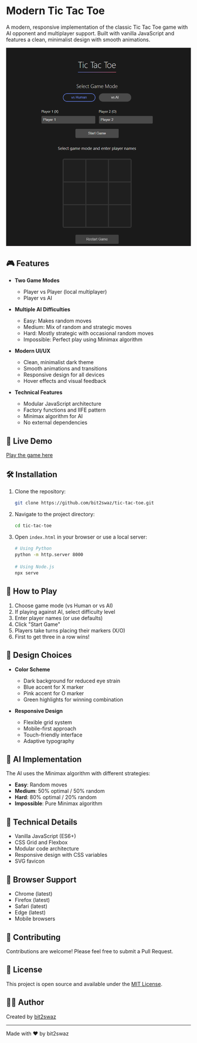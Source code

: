# Modern Tic Tac Toe

A modern, responsive implementation of the classic Tic Tac Toe game with AI opponent and multiplayer support. Built with vanilla JavaScript and features a clean, minimalist design with smooth animations.

![Game Preview](assets/preview.png)

## 🎮 Features

- **Two Game Modes**
  - Player vs Player (local multiplayer)
  - Player vs AI

- **Multiple AI Difficulties**
  - Easy: Makes random moves
  - Medium: Mix of random and strategic moves
  - Hard: Mostly strategic with occasional random moves
  - Impossible: Perfect play using Minimax algorithm

- **Modern UI/UX**
  - Clean, minimalist dark theme
  - Smooth animations and transitions
  - Responsive design for all devices
  - Hover effects and visual feedback

- **Technical Features**
  - Modular JavaScript architecture
  - Factory functions and IIFE pattern
  - Minimax algorithm for AI
  - No external dependencies

## 🚀 Live Demo

[Play the game here](https://bit2swaz.github.io/tic-tac-toe)

## 🛠️ Installation

1. Clone the repository:
   ```bash
   git clone https://github.com/bit2swaz/tic-tac-toe.git
   ```

2. Navigate to the project directory:
   ```bash
   cd tic-tac-toe
   ```

3. Open `index.html` in your browser or use a local server:
   ```bash
   # Using Python
   python -m http.server 8000
   
   # Using Node.js
   npx serve
   ```

## 🎯 How to Play

1. Choose game mode (vs Human or vs AI)
2. If playing against AI, select difficulty level
3. Enter player names (or use defaults)
4. Click "Start Game"
5. Players take turns placing their markers (X/O)
6. First to get three in a row wins!

## 🎨 Design Choices

- **Color Scheme**
  - Dark background for reduced eye strain
  - Blue accent for X marker
  - Pink accent for O marker
  - Green highlights for winning combination

- **Responsive Design**
  - Flexible grid system
  - Mobile-first approach
  - Touch-friendly interface
  - Adaptive typography

## 🧠 AI Implementation

The AI uses the Minimax algorithm with different strategies:
- **Easy**: Random moves
- **Medium**: 50% optimal / 50% random
- **Hard**: 80% optimal / 20% random
- **Impossible**: Pure Minimax algorithm

## 🔧 Technical Details

- Vanilla JavaScript (ES6+)
- CSS Grid and Flexbox
- Modular code architecture
- Responsive design with CSS variables
- SVG favicon

## 📱 Browser Support

- Chrome (latest)
- Firefox (latest)
- Safari (latest)
- Edge (latest)
- Mobile browsers

## 🤝 Contributing

Contributions are welcome! Please feel free to submit a Pull Request.

## 📝 License

This project is open source and available under the [MIT License](LICENSE).

## 👨‍💻 Author

Created by [bit2swaz](https://github.com/bit2swaz)

---

Made with ❤️ by bit2swaz